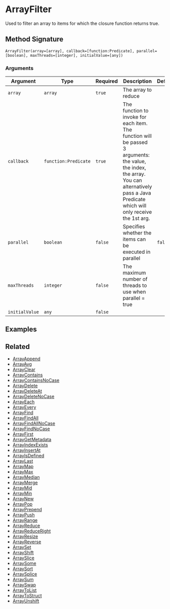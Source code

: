 # ArrayFilter

Used to filter an array to items for which the closure function returns true.

## Method Signature

```
ArrayFilter(array=[array], callback=[function:Predicate], parallel=[boolean], maxThreads=[integer], initialValue=[any])
```

### Arguments

| Argument       | Type                 | Required | Description                                                                                                                                                                                      | Default |
| -------------- | -------------------- | -------- | ------------------------------------------------------------------------------------------------------------------------------------------------------------------------------------------------ | ------- |
| `array`        | `array`              | `true`   | The array to reduce                                                                                                                                                                              |         |
| `callback`     | `function:Predicate` | `true`   | The function to invoke for each item. The function will be passed 3 arguments: the value, the index, the array. You can alternatively pass a Java Predicate which will only receive the 1st arg. |         |
| `parallel`     | `boolean`            | `false`  | Specifies whether the items can be executed in parallel                                                                                                                                          | `false` |
| `maxThreads`   | `integer`            | `false`  | The maximum number of threads to use when parallel = true                                                                                                                                        |         |
| `initialValue` | `any`                | `false`  |                                                                                                                                                                                                  |         |

## Examples

## Related

* [ArrayAppend](arrayappend.md)
* [ArrayAvg](arrayavg.md)
* [ArrayClear](arrayclear.md)
* [ArrayContains](arraycontains.md)
* [ArrayContainsNoCase](arraycontainsnocase.md)
* [ArrayDelete](arraydelete.md)
* [ArrayDeleteAt](arraydeleteat.md)
* [ArrayDeleteNoCase](arraydeletenocase.md)
* [ArrayEach](arrayeach.md)
* [ArrayEvery](arrayevery.md)
* [ArrayFind](arrayfind.md)
* [ArrayFindAll](arrayfindall.md)
* [ArrayFindAllNoCase](arrayfindallnocase.md)
* [ArrayFindNoCase](arrayfindnocase.md)
* [ArrayFirst](arrayfirst.md)
* [ArrayGetMetadata](arraygetmetadata.md)
* [ArrayIndexExists](arrayindexexists.md)
* [ArrayInsertAt](arrayinsertat.md)
* [ArrayIsDefined](arrayisdefined.md)
* [ArrayLast](arraylast.md)
* [ArrayMap](arraymap.md)
* [ArrayMax](arraymax.md)
* [ArrayMedian](arraymedian.md)
* [ArrayMerge](arraymerge.md)
* [ArrayMid](arraymid.md)
* [ArrayMin](arraymin.md)
* [ArrayNew](arraynew.md)
* [ArrayPop](arraypop.md)
* [ArrayPrepend](arrayprepend.md)
* [ArrayPush](arraypush.md)
* [ArrayRange](arrayrange.md)
* [ArrayReduce](arrayreduce.md)
* [ArrayReduceRight](arrayreduceright.md)
* [ArrayResize](arrayresize.md)
* [ArrayReverse](arrayreverse.md)
* [ArraySet](arrayset.md)
* [ArrayShift](arrayshift.md)
* [ArraySlice](arrayslice.md)
* [ArraySome](arraysome.md)
* [ArraySort](arraysort.md)
* [ArraySplice](arraysplice.md)
* [ArraySum](arraysum.md)
* [ArraySwap](arrayswap.md)
* [ArrayToList](arraytolist.md)
* [ArrayToStruct](arraytostruct.md)
* [ArrayUnshift](arrayunshift.md)
